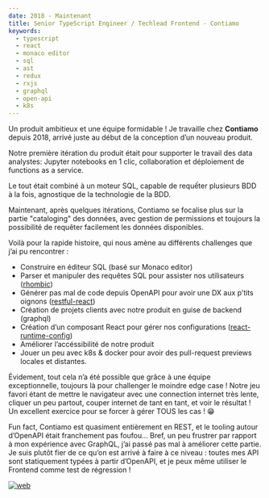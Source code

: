 ```yaml
---
date: 2018 - Maintenant
title: Senior TypeScript Engineer / Techlead Frontend - Contiamo
keywords:
  - typescript
  - react
  - monaco editor
  - sql
  - ast
  - redux
  - rxjs
  - graphql
  - open-api
  - k8s
---
```


Un produit ambitieux et une équipe formidable ! Je travaille chez **Contiamo** depuis 2018, arrivé juste au début de la conception d’un nouveau produit.

Notre première itération du produit était pour supporter le travail des data analystes: Jupyter notebooks en 1 clic, collaboration et déploiement de functions as a service.

Le tout était combiné à un moteur SQL, capable de requếter plusieurs BDD à la fois, agnostique de la technologie de la BDD.

Maintenant, après quelques itérations, Contiamo se focalise plus sur la partie "cataloging" des données, avec gestion de permissions et toujours la possibilité de requêter facilement les données disponibles.

Voilà pour la rapide histoire, qui nous amène au différents challenges que j’ai pu rencontrer :

- Construire en éditeur SQL (basé sur Monaco editor)
- Parser et manipuler des requêtes SQL pour assister nos utilisateurs ([rhombic](https://github.com/contiamo/rhombic))
- Générer pas mal de code depuis OpenAPI pour avoir une DX aux p’tits oignons ([restful-react](https://github.com/contiamo/restful-react))
- Création de projets clients avec notre produit en guise de backend (graphql)
- Création d’un composant React pour gérer nos configurations ([react-runtime-config](https://github.com/contiamo/react-runtime-config))
- Améliorer l’accéssibilité de notre produit
- Jouer un peu avec k8s & docker pour avoir des pull-request previews locales et distantes.

Évidement, tout cela n’a été possible que grâce à une équipe exceptionnelle, toujours là pour challenger le moindre edge case ! Notre jeu favori étant de mettre le navigateur avec une connection internet très lente, cliquer un peu partout, couper internet de tant en tant, et voir le résultat ! Un excellent exercice pour se forcer à gérer TOUS les cas ! 😁

Fun fact, Contiamo est quasiment entièrement en REST, et le tooling autour d’OpenAPI était franchement pas foufou… Bref, un peu frustrer par rapport à mon expérience avec GraphQL, j’ai passé pas mal à améliorer cette partie. Je suis plutôt fier de ce qu’on est arrivé à faire à ce niveau : toutes mes API sont statiquement typées à partir d’OpenAPI, et je peux même utiliser le Frontend comme test de régression !

[![web](/web-badge.svg)](https://www.contiamo.com/)
